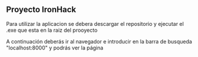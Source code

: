 ## Proyecto IronHack

Para utilizar la aplicacion se debera descargar el repositorio y ejecutar el .exe que esta en la raiz del prooyecto

A continuación deberás ir al navegador e introducir en la barra de busqueda "localhost:8000" y podrás ver la página

